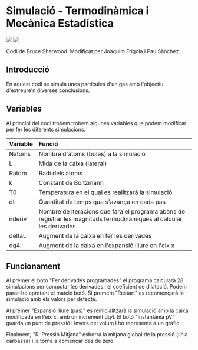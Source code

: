 # Simulació - Termodinàmica i Mecànica Estadística
<img align="left" src="https://img.shields.io/badge/Termodinàmica-Simulació-yellow"> <img align="left" src="https://img.shields.io/badge/Llenguatge-Python-blue"> <br>


Codi de Bruce Sherwood. Modificat per Joaquim Frigola i Pau Sànchez.

## Introducció
En aquest codi se simula unes partícules d'un gas amb l'objectiu d'extreure'n diverses conclusions.

## Variables
Al principi del codi trobem trobem algunes variables que podem modificar per fer les diferents simulacions.

| Variable | Funció                                                                                                               |
| :----- | :------------------------------------------------------------------------------------------------------------------- |
| Natoms   | Nombre d'àtoms (boles) a la simulació                                                                                |
| L        | Mida de la caixa (lateral)                                                                                           |
| Ratom    | Radi dels àtoms                                                                                                      |
| k        | Constant de Boltzmann                                                                                                |
| T0       | Temperatura en el qual es realitzarà la simulació                                                                    |
| dt       | Quantitat de temps que s'avança en cada pas                                                                          |
| nderiv   | Nombre de iteracions que farà el programa abans de registrar les magnituds termodinàmiques al calcular les derivades |
| deltaL   | Augment de la caixa en fer les derivades                                                                             |
| dq4      | Augment de la caixa en l'expansió lliure  en l'eix x                                                                 |
## Funcionament
Al prémer el botó "Fer derivades programades" el programa calcularà 28 simulacions per computar les derivades i el coeficient de dilatació. Podem parar-ho apretant el mateix botó. Si premem "Restart" es recomençarà la simulació amb els valors per defecte.

Al prémer "Expansió lliure (pas)" es reinicialitzarà la simulació amb la caixa modificada en l'eix x, amb un increment dq4. El botó "Instantània pV" guarda un punt de pressió i invers del volum i ho representa a un gràfic.

Finalment, "R. Pressió Mitjana" esborra la mitjana global de la pressió (línia carbassa) i la torna a començar des de zero.
